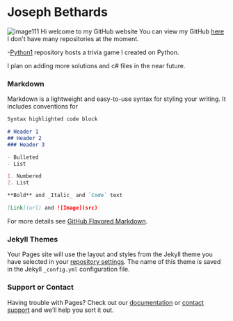 # Joseph Bethards 
![image111](https://pbs.twimg.com/profile_images/839721704163155970/LI_TRk1z_400x400.jpg)
Hi welcome to my GitHub website
You can view my GitHub [here](https://github.com/jbethards)
I don't have many repositories at the moment.

-[Python1](https://github.com/jbethards/Python1) repository hosts a trivia game I created on Python.

I plan on adding more solutions and c# files in the near future.




### Markdown

Markdown is a lightweight and easy-to-use syntax for styling your writing. It includes conventions for

```markdown
Syntax highlighted code block

# Header 1
## Header 2
### Header 3

- Bulleted
- List

1. Numbered
2. List

**Bold** and _Italic_ and `Code` text

[Link](url) and ![Image](src)
```

For more details see [GitHub Flavored Markdown](https://guides.github.com/features/mastering-markdown/).

### Jekyll Themes

Your Pages site will use the layout and styles from the Jekyll theme you have selected in your [repository settings](https://github.com/jbethards/jbethards.github.io/settings). The name of this theme is saved in the Jekyll `_config.yml` configuration file.

### Support or Contact

Having trouble with Pages? Check out our [documentation](https://help.github.com/categories/github-pages-basics/) or [contact support](https://github.com/contact) and we’ll help you sort it out.
